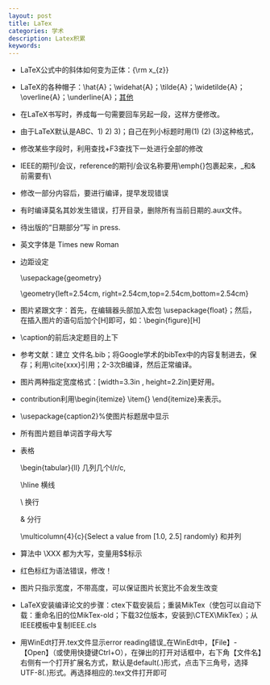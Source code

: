 ```yaml
---
layout: post
title: LaTex
categories: 学术
description: Latex积累
keywords: 
---
```


- LaTeX公式中的斜体如何变为正体：{\rm x_{z}}

- LaTeX的各种帽子：\hat{A}；\widehat{A}；\tilde{A}；\widetilde{A}；\overline{A}；\underline{A}；[其他](https://blog.csdn.net/qq_39683287/article/details/82054912)

- 在LaTeX书写时，养成每一句需要回车另起一段，这样方便修改。

- 由于LaTeX默认是ABC、1) 2) 3)；自己在列小标题时用(1) (2) (3)这种格式，

- 修改某些字段时，利用查找+F3查找下一处进行全部的修改

- IEEE的期刊/会议，reference的期刊/会议名称要用\emph{}包裹起来，_和&前需要有\

- 修改一部分内容后，要进行编译，提早发现错误

- 有时编译莫名其妙发生错误，打开目录，删除所有当前日期的.aux文件。

- 待出版的“日期部分”写 in press.

- 英文字体是 Times new Roman

- 边距设定

  \usepackage{geometry}

  \geometry{left=2.54cm, right=2.54cm,top=2.54cm,bottom=2.54cm}

* 图片紧跟文字：首先，在编辑器头部加入宏包  \usepackage{float}；然后，在插入图片的语句后加个[H]即可，如：\begin{figure}[H]

* \caption的前后决定题目的上下

* 参考文献：建立 文件名.bib；将Google学术的bibTex中的内容复制进去，保存；利用\cite{xxx}引用；2-3次B编译，然后正常编译。

* 图片两种指定宽度格式：[width=3.3in , height=2.2in]更好用。

* contribution利用\begin{itemize}       \item{}  \end{itemize}来表示。

* \usepackage{caption2}%使图片标题居中显示

* 所有图片题目单词首字母大写

* 表格

  \begin{tabular}{ll} 几列几个l/r/c,

  \hline 横线

  \\ 换行

  & 分行

  \multicolumn{4}{c}{Select a value from [1.0, 2.5] randomly} 和并列

* 算法中 \XXX 都为大写，变量用$$标示

* 红色标红为语法错误，修改！

* 图片只指示宽度，不带高度，可以保证图片长宽比不会发生改变

* LaTeX安装编译论文的步骤：ctex下载安装后；重装MikTex（使包可以自动下载：重命名旧的位MikTex-old；下载32位版本，安装到\CTEX\MikTex）；从IEEE模板中复制IEEE.cls

*  用WinEdt打开.tex文件显示error reading错误_在WinEdt中，【File】-【Open】（或使用快捷键Ctrl+O），在弹出的打开对话框中，右下角【文件名】右侧有一个打开扩展名方式，默认是default(*.*)形式，点击下三角号，选择UTF-8(*.*)形式。再选择相应的.tex文件打开即可